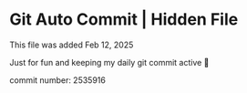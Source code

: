 # Git Auto Commit | Hidden File

This file was added Feb 12, 2025

Just for fun and keeping my daily git commit active 🤪

commit number: 2535916
